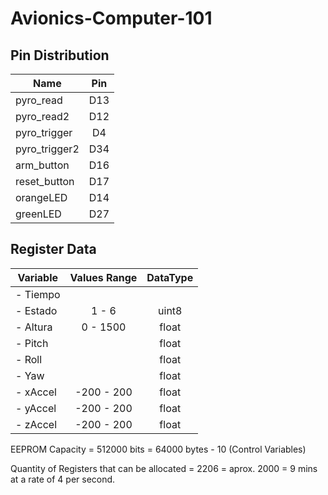 # **Avionics-Computer-101**

## Pin Distribution

|       Name        |   Pin     |
|       ---         |   :---:   |
|   pyro_read       |   D13     |
|   pyro_read2      |   D12     |
|   pyro_trigger    |   D4      |
|   pyro_trigger2   |   D34     |
|   arm_button      |   D16     |
|   reset_button    |   D17     |
|   orangeLED       |   D14     |
|   greenLED        |   D27     |



## Register Data

|    Variable    |  Values Range |  DataType |
|       ---      |     :---:     |   :---:   |
|    - Tiempo    |               |           |
|    - Estado    |   1 - 6       |   uint8   |
|    - Altura    |   0 - 1500    |   float   |
|    - Pitch     |               |   float   |
|    - Roll      |               |   float   |
|    - Yaw       |               |   float   |
|    - xAccel    |   -200 - 200  |   float   |
|    - yAccel    |   -200 - 200  |   float   |
|    - zAccel    |   -200 - 200  |   float   |


EEPROM Capacity = 512000 bits = 64000 bytes - 10 (Control Variables)

Quantity of Registers that can be allocated = 2206 = aprox. 2000 = 9 mins at a rate of 4 per second.
